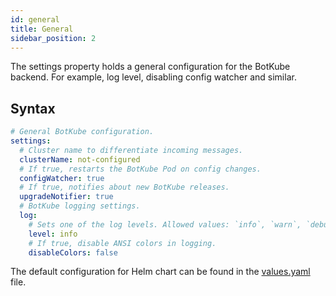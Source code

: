 ```yaml
---
id: general
title: General
sidebar_position: 2
---
```


The settings property holds a general configuration for the BotKube backend. For example, log level, disabling config watcher and similar.

## Syntax

```yaml
# General BotKube configuration.
settings:
  # Cluster name to differentiate incoming messages.
  clusterName: not-configured
  # If true, restarts the BotKube Pod on config changes.
  configWatcher: true
  # If true, notifies about new BotKube releases.
  upgradeNotifier: true
  # BotKube logging settings.
  log:
    # Sets one of the log levels. Allowed values: `info`, `warn`, `debug`, `error`, `fatal`, `panic`.
    level: info
    # If true, disable ANSI colors in logging.
    disableColors: false
```

The default configuration for Helm chart can be found in the [values.yaml](https://github.com/kubeshop/botkube/blob/main/helm/botkube/values.yaml) file.
